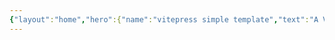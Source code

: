 ```yaml
---
{"layout":"home","hero":{"name":"vitepress simple template","text":"A VitePress Site","tagline":"My great project tagline","actions":[{"text":"Markdown Examples","link":"/markdown-examples"},{"text":"API Examples","link":"/api-examples"}],"image":{"src":"","alt":"","width":"","height":""},"description":"","features":[],"head":[]},"features":[{"title":"Feature A","details":"Lorem ipsum dolor sit amet, consectetur adipiscing elit"},{"title":"Feature B","details":"Lorem ipsum dolor sit amet, consectetur adipiscing elit"},{"title":"Feature C","details":"Lorem ipsum dolor sit amet, consectetur adipiscing elit"}],"title":"index","description":"","navbar":true,"sideBar":true,"footer":false,"outline":2,"editLink":false,"lastUpdated":true,"aside":"left","custom":{}}
---
```




